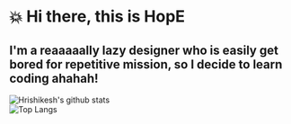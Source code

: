 # 💥 Hi there, this is HopE
## I'm a reaaaaally lazy designer who is easily get bored for repetitive mission, so I decide to learn coding ahahah!

<!--
**HopeLightning/HopeLightning** is a ✨ _special_ ✨ repository because its `README.md` (this file) appears on your GitHub profile.

Here are some ideas to get you started:

- 🔭 I’m currently working on ...
- 🌱 I’m currently learning ...
- 👯 I’m looking to collaborate on ...
- 🤔 I’m looking for help with ...
- 💬 Ask me about ...
- 📫 How to reach me: ...
- 😄 Pronouns: ...
- ⚡ Fun fact: ...
-->

![Hrishikesh's github stats](https://github-readme-stats.vercel.app/api/?username=HopeLightning&show_icons=true&title_color=fff&icon_color=79ff97&text_color=9f9f9f&bg_color=151515&count_private=true)
<br>
![Top Langs](https://github-readme-stats.vercel.app/api/top-langs/?username=HopeLightning&layout=compact&count_private=true)
